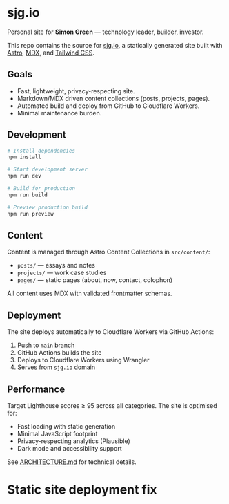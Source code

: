 # sjg.io

Personal site for **Simon Green** — technology leader, builder, investor.

This repo contains the source for [sjg.io](https://sjg.io), a statically
generated site built with [Astro](https://astro.build), [MDX](https://mdxjs.com),
and [Tailwind CSS](https://tailwindcss.com).

## Goals
- Fast, lightweight, privacy-respecting site.
- Markdown/MDX driven content collections (posts, projects, pages).
- Automated build and deploy from GitHub to Cloudflare Workers.
- Minimal maintenance burden.

## Development

```bash
# Install dependencies
npm install

# Start development server
npm run dev

# Build for production
npm run build

# Preview production build
npm run preview
```

## Content

Content is managed through Astro Content Collections in `src/content/`:

- `posts/` — essays and notes
- `projects/` — work case studies
- `pages/` — static pages (about, now, contact, colophon)

All content uses MDX with validated frontmatter schemas.

## Deployment

The site deploys automatically to Cloudflare Workers via GitHub Actions:

1. Push to `main` branch
2. GitHub Actions builds the site
3. Deploys to Cloudflare Workers using Wrangler
4. Serves from `sjg.io` domain

## Performance

Target Lighthouse scores ≥ 95 across all categories. The site is optimised for:
- Fast loading with static generation
- Minimal JavaScript footprint
- Privacy-respecting analytics (Plausible)
- Dark mode and accessibility support

See [ARCHITECTURE.md](./ARCHITECTURE.md) for technical details.
# Static site deployment fix

